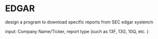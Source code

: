 # EDGAR

design a program to download specific reports from SEC edgar system/n

input: Company Name/Ticker, report type (such as 13F, 13G, 10Q, etc. )
